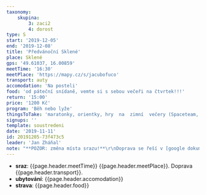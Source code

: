 ```yaml
---
taxonomy:
    skupina:
        3: zaci2
        4: dorost
type: S
start: '2019-12-05'
end: '2019-12-08'
title: 'Předvánoční Sklené'
place: Sklené
gps: '49.61037, 16.00859'
meetTime: '16:30'
meetPlace: 'https://mapy.cz/s/jacubofuco'
transport: auty
accomodation: 'Na posteli'
food: 'od páteční snídaně, vemte si s sebou večeři na čtvrtek!!!'
return: '15:00'
price: '1200 Kč'
program: 'Běh nebo lyže'
thingsToTake: 'maratonky, orientky, hry  na  zimní  večery (Spaceteam, Openttd,.. ) dárky  pod vánoční stromeček (zvykem je donést navíc jeden erární)'
signups: ''
template: soustredeni
date: '2019-11-11'
id: 20191205-73f473c5
leader: 'Jan Zháňal'
note: "**POZOR: změna místa srazu!**\r\nDoprava se řeší v [google dokumentu](https://docs.google.com/spreadsheets/d/1YinuAYm1ibCy6NifeXaW6OeX15bLgZhP4Kx4qsW4tCc/edit#gid=0)"
---
```

* **sraz**: {{page.header.meetTime}} {{page.header.meetPlace}}. Doprava {{page.header.transport}}.
* **ubytování**: {{page.header.accomodation}}
* **strava**: {{page.header.food}}

